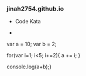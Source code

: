 ### jinah2754.github.io

- Code Kata
- ```for문 계산
var a = 10;
var b = 2;

for(var i=1; i<5; i+=2){
    a += i;
}

console.log(a+b);}

```

